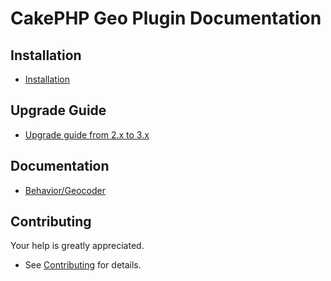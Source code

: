 # CakePHP Geo Plugin Documentation

## Installation
* [Installation](Install.md)

## Upgrade Guide
* [Upgrade guide from 2.x to 3.x](Upgrade.md)

## Documentation
* [Behavior/Geocoder](Behavior/Geocoder.md)

## Contributing
Your help is greatly appreciated.

* See [Contributing](Contributing.md) for details.
